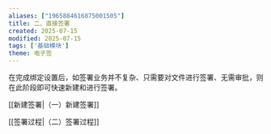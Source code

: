 ```yaml
---
aliases: ["1965884616875001505"]
title: 二、直接签署
created: 2025-07-15
modified: 2025-07-15
tags: ['基础模块']
theme: 电子签
---
```


在完成绑定设置后，如签署业务并不复杂、只需要对文件进行签署、无需审批，则在此阶段即可快速新建和进行签署。

[[新建签署|（一）新建签署]]

[[签署过程|（二）签署过程]]